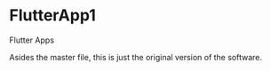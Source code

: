 # FlutterApp1
Flutter Apps

Asides the master file, this is just the original version of the software.
